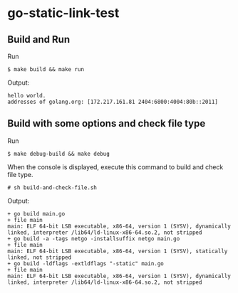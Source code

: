 # go-static-link-test

## Build and Run

Run

```
$ make build && make run
```

Output:
```
hello world.
addresses of golang.org: [172.217.161.81 2404:6800:4004:80b::2011]
```

## Build with some options and check file type

Run

```
$ make debug-build && make debug
```

When the console is displayed, execute this command to build and check file type.

```
# sh build-and-check-file.sh
```

Output:
```
+ go build main.go
+ file main
main: ELF 64-bit LSB executable, x86-64, version 1 (SYSV), dynamically linked, interpreter /lib64/ld-linux-x86-64.so.2, not stripped
+ go build -a -tags netgo -installsuffix netgo main.go
+ file main
main: ELF 64-bit LSB executable, x86-64, version 1 (SYSV), statically linked, not stripped
+ go build -ldflags -extldflags "-static" main.go
+ file main
main: ELF 64-bit LSB executable, x86-64, version 1 (SYSV), dynamically linked, interpreter /lib64/ld-linux-x86-64.so.2, not stripped
```
